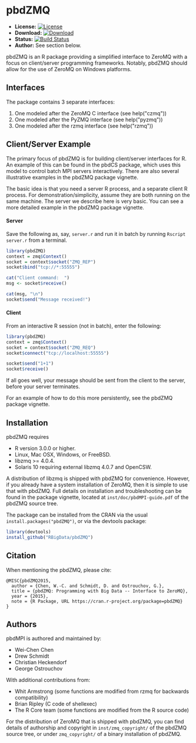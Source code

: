# pbdZMQ

* **License:** [![License](http://img.shields.io/badge/license-GPL%20v3-orange.svg?style=flat)](http://www.gnu.org/licenses/gpl-3.0.en.html)
* **Download:** [![Download](http://cranlogs.r-pkg.org/badges/pbdZMQ)](https://cran.r-project.org/package=pbdZMQ)
* **Status:** [![Build Status](https://travis-ci.org/snoweye/pbdZMQ.png)](https://travis-ci.org/snoweye/pbdZMQ)
* **Author:** See section below.


pbdZMQ is an R package providing a simplified interface to ZeroMQ
with a focus on client/server programming frameworks.  Notably, pbdZMQ
should allow for the use of ZeroMQ on Windows platforms.


## Interfaces

The package contains 3 separate interfaces:

1. One modeled after the ZeroMQ C interface (see help("czmq"))
2. One modeled after the PyZMQ interface (see help("pyzmq"))
3. One modeled after the rzmq interface (see help("rzmq"))


## Client/Server Example

The primary focus of pbdZMQ is for building client/server interfaces
for R.  An example of this can be found in the pbdCS package, which
uses this model to control batch MPI servers interactively.  There
are also several illustrative examples in the pbdZMQ package vignette.

The basic idea is that you need a server R process, and a separate
client R process.  For demonstration/simplicity, assume they are
both running on the same machine.  The server we describe here is
very basic.  You can see a more detailed example in the pbdZMQ
package vignette.


#### Server

Save the following as, say, `server.r` and run it in batch by 
running `Rscript server.r` from a terminal.

```r
library(pbdZMQ)
context = zmq$Context()
socket = context$socket("ZMQ_REP")
socket$bind("tcp://*:55555")

cat("Client command:  ")
msg <- socket$receive()

cat(msg, "\n")
socket$send("Message received!")
```


#### Client

From an interactive R session (not in batch), enter the
following:

```r
library(pbdZMQ)
context = zmq$Context()
socket = context$socket("ZMQ_REQ")
socket$connect("tcp://localhost:55555")

socket$send("1+1")
socket$receive()
```

If all goes well, your message should be sent from the client
to the server, before your server terminates.

For an example of how to do this more persistently, see the pbdZMQ
package vignette.


## Installation

pbdZMQ requires
* R version 3.0.0 or higher.
* Linux, Mac OSX, Windows, or FreeBSD.
* libzmq >= 4.0.4.
* Solaris 10 requiring external libzmq 4.0.7 and OpenCSW.

A distribution of libzmq is shipped with pbdZMQ for convenience.  However,
if you already have a system installation of ZeroMQ, then it is simple
to use that with pbdZMQ.  Full details on installation and troubleshooting
can be found in the package vignette, located at `inst/doc/pbdMPI-guide.pdf` of the pbdZMQ source tree.

The package can be installed from the CRAN via the usual
`install.packages("pbdZMQ")`, or via the devtools package:

```r
library(devtools)
install_github("RBigData/pbdZMQ")
```


## Citation

When mentioning the pbdZMQ, please cite:

```
@MISC{pbdZMQ2015,
  author = {Chen, W.-C. and Schmidt, D. and Ostrouchov, G.},
  title = {pbdZMQ: Programming with Big Data -- Interface to ZeroMQ},
  year = {2015},
  note = {R Package, URL https://cran.r-project.org/package=pbdZMQ}
}
```


## Authors

pbdMPI is authored and maintained by:
* Wei-Chen Chen
* Drew Schmidt
* Christian Heckendorf
* George Ostrouchov

With additional contributions from:
* Whit Armstrong (some functions are modified from rzmq for backwards compatibility)
* Brian Ripley (C code of shellexec)
* The R Core team (some functions are modified from the R source code)

For the distribution of ZeroMQ that is shipped with pbdZMQ, you can find details of authorship and copyright in `inst/zmq_copyright/` of the pbdZMQ source tree, or under `zmq_copyright/` of a binary installation of pbdZMQ.

